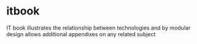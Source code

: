 # itbook
IT book illustrates the relationship between technologies and by modular design allows additional appendixes on any related subject
